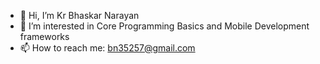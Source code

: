- 👋 Hi, I’m Kr Bhaskar Narayan
- 👀 I’m interested in Core Programming Basics and Mobile Development frameworks
- 📫 How to reach me: bn35257@gmail.com

<!---
return-kr/return-kr is a ✨ special ✨ repository because its `README.md` (this file) appears on your GitHub profile.
You can click the Preview link to take a look at your changes.
--->
